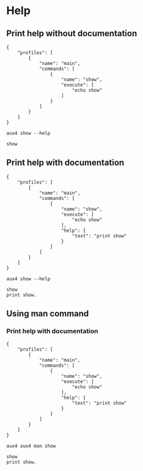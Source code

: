 # Help

## Print help without documentation

```file:.aux4
{
    "profiles": [
        {
            "name": "main",
            "commands": [
                {
                    "name": "show",
                    "execute": [
                        "echo show"
                    ]
                }
            ]
        }
    ]
}
```

```execute
aux4 show --help
```

```expect
show
```

## Print help with documentation

```file:.aux4
{
    "profiles": [
        {
            "name": "main",
            "commands": [
                {
                    "name": "show",
                    "execute": [
                        "echo show"
                    ],
                    "help": {
                        "text": "print show"
                    }
                }
            ]
        }
    ]
}
```

```execute
aux4 show --help
```

```expect
show
print show.
```

## Using man command

### Print help with documentation

```file:.aux4
{
    "profiles": [
        {
            "name": "main",
            "commands": [
                {
                    "name": "show",
                    "execute": [
                        "echo show"
                    ],
                    "help": {
                        "text": "print show"
                    }
                }
            ]
        }
    ]
}
```

```execute
aux4 aux4 man show
```

```expect
show
print show.
```
